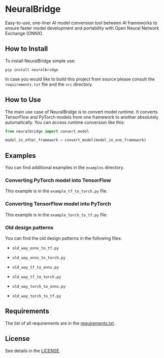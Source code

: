 # NeuralBridge

Easy-to-use, one-liner AI model conversion tool between AI frameworks to ensure faster model development and portability with Open Neural Network Exchange (ONNX).

## How to Install

To install NeuralBridge simple use:

` pip install neuralbridge `

In case you would like to build this project from source please consult the ` requirements.txt ` file and the ` src ` directory.

## How to Use

The main use case of NeuralBridge is to convert model runtime. It converts TensorFlow and PyTorch models from one framework to another absolutely automatically. You can access runtime conversion like this:

```Python
from neuralbridge import convert_model

model_in_other_framework = convert_model(model_in_one_framework)
```

## Examples

You can find additional examples in the ` examples ` directory.

### Converting PyTorch model into TensorFlow

This example is in the ` example_tf_to_torch.py ` file.

### Converting TensorFlow model into PyTorch

This example is in the ` example_torch_to_tf.py ` file.

### Old design patterns

You can find the old design patterns in the following files:

- ` old_way_onnx_to_tf.py `

- ` old_way_onnx_to_torch.py `

- ` old_way_tf_to_onnx.py `

- ` old_way_tf_to_torch.py `

- ` old_way_torch_to_onnx.py `

- ` old_way_torch_to_tf.py `

## Requirements

The list of all requirements are in the [requirements.txt](https://gitlab.com/neuralbridge/neuralbridge-python/-/blob/main/requirements.txt).

## License

See details in the [LICENSE](https://gitlab.com/neuralbridge/neuralbridge-python/-/blob/main/LICENSE).